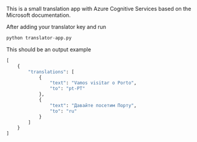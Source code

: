 This is a small translation app with Azure Cognitive Services based on the Microsoft documentation.

After adding your translator key and run 
```python
python translator-app.py
```

This should be an output example
```python
[
    {
        "translations": [
            {
                "text": "Vamos visitar o Porto",
                "to": "pt-PT"
            },
            {
                "text": "Давайте посетим Порту",
                "to": "ru"
            }
        ]
    }
]
```
